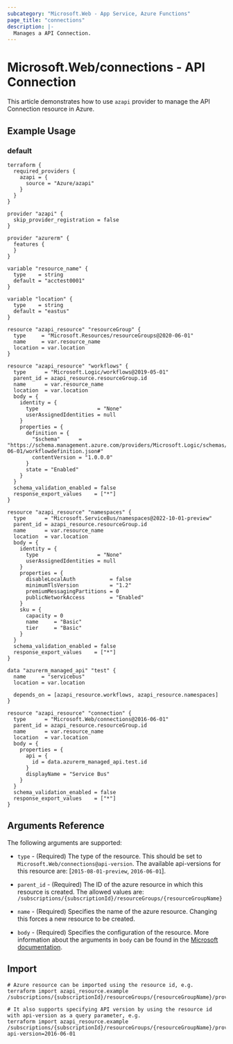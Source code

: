 ```yaml
---
subcategory: "Microsoft.Web - App Service, Azure Functions"
page_title: "connections"
description: |-
  Manages a API Connection.
---
```


# Microsoft.Web/connections - API Connection

This article demonstrates how to use `azapi` provider to manage the API Connection resource in Azure.

## Example Usage

### default

```hcl
terraform {
  required_providers {
    azapi = {
      source = "Azure/azapi"
    }
  }
}

provider "azapi" {
  skip_provider_registration = false
}

provider "azurerm" {
  features {
  }
}

variable "resource_name" {
  type    = string
  default = "acctest0001"
}

variable "location" {
  type    = string
  default = "eastus"
}

resource "azapi_resource" "resourceGroup" {
  type     = "Microsoft.Resources/resourceGroups@2020-06-01"
  name     = var.resource_name
  location = var.location
}

resource "azapi_resource" "workflows" {
  type      = "Microsoft.Logic/workflows@2019-05-01"
  parent_id = azapi_resource.resourceGroup.id
  name      = var.resource_name
  location  = var.location
  body = {
    identity = {
      type                   = "None"
      userAssignedIdentities = null
    }
    properties = {
      definition = {
        "$schema"      = "https://schema.management.azure.com/providers/Microsoft.Logic/schemas/2016-06-01/workflowdefinition.json#"
        contentVersion = "1.0.0.0"
      }
      state = "Enabled"
    }
  }
  schema_validation_enabled = false
  response_export_values    = ["*"]
}

resource "azapi_resource" "namespaces" {
  type      = "Microsoft.ServiceBus/namespaces@2022-10-01-preview"
  parent_id = azapi_resource.resourceGroup.id
  name      = var.resource_name
  location  = var.location
  body = {
    identity = {
      type                   = "None"
      userAssignedIdentities = null
    }
    properties = {
      disableLocalAuth           = false
      minimumTlsVersion          = "1.2"
      premiumMessagingPartitions = 0
      publicNetworkAccess        = "Enabled"
    }
    sku = {
      capacity = 0
      name     = "Basic"
      tier     = "Basic"
    }
  }
  schema_validation_enabled = false
  response_export_values    = ["*"]
}

data "azurerm_managed_api" "test" {
  name     = "servicebus"
  location = var.location

  depends_on = [azapi_resource.workflows, azapi_resource.namespaces]
}

resource "azapi_resource" "connection" {
  type      = "Microsoft.Web/connections@2016-06-01"
  parent_id = azapi_resource.resourceGroup.id
  name      = var.resource_name
  location  = var.location
  body = {
    properties = {
      api = {
        id = data.azurerm_managed_api.test.id
      }
      displayName = "Service Bus"
    }
  }
  schema_validation_enabled = false
  response_export_values    = ["*"]
}

```



## Arguments Reference

The following arguments are supported:

* `type` - (Required) The type of the resource. This should be set to `Microsoft.Web/connections@api-version`. The available api-versions for this resource are: [`2015-08-01-preview`, `2016-06-01`].

* `parent_id` - (Required) The ID of the azure resource in which this resource is created. The allowed values are:  
  `/subscriptions/{subscriptionId}/resourceGroups/{resourceGroupName}`

* `name` - (Required) Specifies the name of the azure resource. Changing this forces a new resource to be created.

* `body` - (Required) Specifies the configuration of the resource. More information about the arguments in `body` can be found in the [Microsoft documentation](https://learn.microsoft.com/en-us/azure/templates/Microsoft.Web/connections?pivots=deployment-language-terraform).

## Import

 ```shell
 # Azure resource can be imported using the resource id, e.g.
 terraform import azapi_resource.example /subscriptions/{subscriptionId}/resourceGroups/{resourceGroupName}/providers/Microsoft.Web/connections/{resourceName}
 
 # It also supports specifying API version by using the resource id with api-version as a query parameter, e.g.
 terraform import azapi_resource.example /subscriptions/{subscriptionId}/resourceGroups/{resourceGroupName}/providers/Microsoft.Web/connections/{resourceName}?api-version=2016-06-01
 ```
